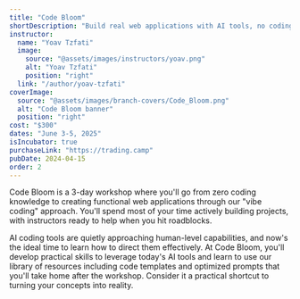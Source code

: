 ```yaml
---
title: "Code Bloom"
shortDescription: "Build real web applications with AI tools, no coding experience required."
instructor:
  name: "Yoav Tzfati"
  image:
    source: "@assets/images/instructors/yoav.png"
    alt: "Yoav Tzfati"
    position: "right"
  link: "/author/yoav-tzfati"
coverImage:
  source: "@assets/images/branch-covers/Code_Bloom.png"
  alt: "Code Bloom banner"
  position: "right"
cost: "$300"
dates: "June 3-5, 2025"
isIncubator: true
purchaseLink: "https://trading.camp"
pubDate: 2024-04-15
order: 2
---
```


Code Bloom is a 3-day workshop where you'll go from zero coding knowledge to creating functional web applications through our "vibe coding" approach. You'll spend most of your time actively building projects, with instructors ready to help when you hit roadblocks.

AI coding tools are quietly approaching human-level capabilities, and now's the ideal time to learn how to direct them effectively. At Code Bloom, you'll develop practical skills to leverage today's AI tools and learn to use our library of resources including code templates and optimized prompts that you'll take home after the workshop. Consider it a practical shortcut to turning your concepts into reality.
